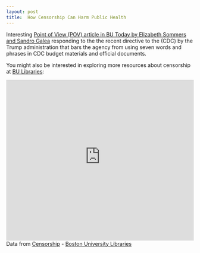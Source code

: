 ```yaml
---
layout: post
title:  How Censorship Can Harm Public Health
---
```

Interesting <a href="http://www.bu.edu/today/2017/pov-how-censorship-can-harm-public-health/">Point of View (POV) article in BU Today by Elizabeth Sommers and Sandro Galea</a> responding to the the recent directive to the (CDC) by the Trump administration that bars the agency from using seven words and phrases in CDC budget materials and official documents.

You might also be interested in exploring more resources about censorship at <a href="http://www.bu.edu/library">BU Libraries</a>:

<div id="R-P2yNaih3F4A-related-by-concept" class="lln-embed"><iframe width="100%" height="430px" src="https://link_bu_edu_secure.library.link/resource/P2yNaih3F4A/related-by-concept?display=list" frameborder="0"></iframe></div>
<div class="citation"><i class="fa fa-external-link-square fa-fw"></i> Data from <span><span><a href="http://link.bu.edu/resource/P2yNaih3F4A/">Censorship</a></span> - <span><span><span><a href="http://link.bu.edu/">Boston University Libraries</a></span></span></span></span></div>


